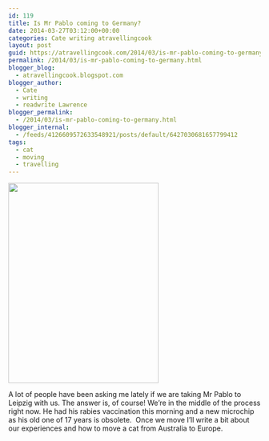 ```yaml
---
id: 119
title: Is Mr Pablo coming to Germany?
date: 2014-03-27T03:12:00+00:00
categories: Cate writing atravellingcook
layout: post
guid: https://atravellingcook.com/2014/03/is-mr-pablo-coming-to-germany.html
permalink: /2014/03/is-mr-pablo-coming-to-germany.html
blogger_blog:
  - atravellingcook.blogspot.com
blogger_author:
  - Cate
  - writing
  - readwrite Lawrence
blogger_permalink:
  - /2014/03/is-mr-pablo-coming-to-germany.html
blogger_internal:
  - /feeds/4126609572633548921/posts/default/6427030681657799412
tags:
  - cat
  - moving
  - travelling
---
```


  <a  href="https://4.bp.blogspot.com/-9YCeOQoXgLg/UzJhAmpkOvI/AAAAAAAAIek/Svz3GGZzUXw/s1600/988425_10151928173016249_768151545_n.jpg"><img src="https://4.bp.blogspot.com/-9YCeOQoXgLg/UzJhAmpkOvI/AAAAAAAAIek/Svz3GGZzUXw/s1600/988425_10151928173016249_768151545_n.jpg" alt="" width="300" height="400" border="0" /></a>













A lot of people have been asking me lately if we are taking Mr Pablo to Leipzig with us. The answer is, of course! We&#8217;re in the middle of the process right now. He had his rabies vaccination this morning and a new microchip as his old one of 17 years is obsolete.  Once we move I&#8217;ll write a bit about our experiences and how to move a cat from Australia to Europe.